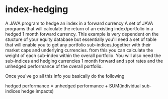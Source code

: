 # index-hedging
A JAVA program to hedge an index in a forward currency
A set of JAVA programs that will calculate the return of an existing index/portfolio in a hedged 
1 month forward currency. This example is very dependent on the stucture of
your equity database but essentially you'll need a set of table that will enable you to get 
any portfolio sub-indices,together with their market caps and underlying currencies. from this 
you can calculate the weight of each sub-index within the overall portfolio. You will also need the 
sub-indices and hedging currencies 1 month forward and spot rates and the unhedged performance of the 
overall portfolio.

Once you've go all this info you basically do the following

hedged performance = unhedged performance + SUM(individual sub-indices hedge impacts)
